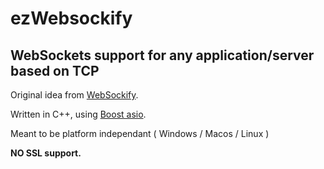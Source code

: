 # ezWebsockify

## WebSockets support for any application/server based on TCP

Original idea from [WebSockify](https://github.com/novnc/websockify).

Written in C++, using [Boost asio](https://www.boost.org/doc/libs/1_73_0/doc/html/boost_asio.html).

Meant to be platform independant ( Windows / Macos / Linux )

**NO SSL support.**
